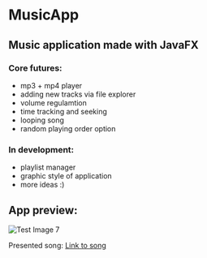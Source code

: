 # MusicApp
## Music application made with JavaFX

### Core futures:
- mp3 + mp4 player
- adding new tracks via file explorer
- volume regulamtion
- time tracking and seeking
- looping song
- random playing order option

### In development:
- playlist manager
- graphic style of application
- more ideas :)

## App preview:

![Test Image 7](https://user-images.githubusercontent.com/79639840/117154095-d640e980-adbb-11eb-829c-e58b06c1078b.png)

Presented song: [Link to song](https://www.youtube.com/watch?v=cMg8KaMdDYo&t)
